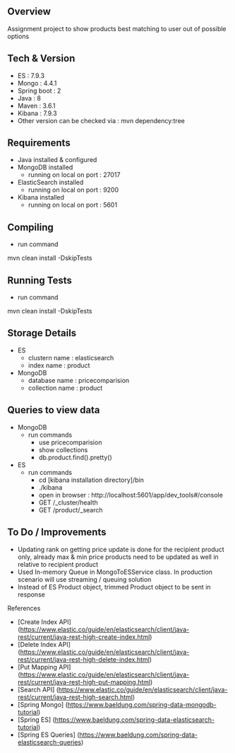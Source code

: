 ## Overview

Assignment project to show products best matching to user out of possible options

## Tech & Version
- ES : 7.9.3
- Mongo : 4.4.1
- Spring boot : 2
- Java : 8
- Maven : 3.6.1
- Kibana : 7.9.3
- Other version can be checked via : mvn dependency:tree

## Requirements
- Java installed & configured
- MongoDB installed
    -  running on local on port : 27017
- ElasticSearch installed
    -  running on local on port : 9200
- Kibana installed
    - running on local on port : 5601
    
## Compiling
- run command
 
mvn clean install -DskipTests

## Running Tests
- run command

mvn clean install -DskipTests

## Storage Details
- ES 
    - clustern name : elasticsearch
    -  index name : product
- MongoDB
    - database name : pricecomparision
    - collection name : product
    
## Queries to view data
- MongoDB
    -  run commands
        - use pricecomparision
        - show collections
        - db.product.find().pretty()
- ES
    - run commands
        - cd [kibana installation directory]/bin
        - ./kibana
        - open in browser : http://localhost:5601/app/dev_tools#/console
        - GET /_cluster/health
        - GET /product/_search

## To Do / Improvements
- Updating rank on getting price update is done for the recipient product only, 
already max & min price products need to be updated as well in relative to recipient product
- Used In-memory Queue in MongoToESService class. In production scenario will use streaming / queuing solution
- Instead of ES Product object, trimmed Product object to be sent in response

References
- [Create Index API] (https://www.elastic.co/guide/en/elasticsearch/client/java-rest/current/java-rest-high-create-index.html)
- [Delete Index API] (https://www.elastic.co/guide/en/elasticsearch/client/java-rest/current/java-rest-high-delete-index.html)
- [Put Mapping API] (https://www.elastic.co/guide/en/elasticsearch/client/java-rest/current/java-rest-high-put-mapping.html)
- [Search API] (https://www.elastic.co/guide/en/elasticsearch/client/java-rest/current/java-rest-high-search.html)
- [Spring Mongo] (https://www.baeldung.com/spring-data-mongodb-tutorial)
- [Spring ES] (https://www.baeldung.com/spring-data-elasticsearch-tutorial)
- [Spring ES Queries] (https://www.baeldung.com/spring-data-elasticsearch-queries)